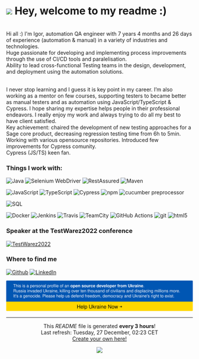 <h1><img src="https://emojis.slackmojis.com/emojis/images/1531849430/4246/blob-sunglasses.gif?1531849430" width="30"/> Hey, welcome to my readme :)</h1>

<p> </br> Hi all :) I'm Igor, automation QA engineer with 7 years 4 months and 26 days of experience (automation & manual) in a variety of industries and technologies. 
</br> Huge passionate for developing and implementing process improvements through the use of CI/CD tools and paralelisation. 
</br> Ability to lead cross-functional Testing teams in the design, development, and deployment using the automation solutions. 
<p>
</br> I never stop learning and I guess it is key point in my career. I’m also working as a mentor on few courses, supporting testers to became better as manual testers and as automation using JavaScript/TypeScript & Cypress. I hope sharing my expertise helps people in their professional endeavors.
I really enjoy my work and always trying to do all my best to have client satisfied.
</br> Key achievement: chaired the development of new testing approaches for a Sage core product, decreasing regression testing time from 6h to 5min. Working with various opensource repositories. Introduced few improvements for Cypress comunity.
</br> Cypress (JS/TS) keen fan.
</p>
<h3>Things I work with:</h3>
<p>
  <img alt="Java" src="https://img.shields.io/badge/-Java-2088FF?style=flat-square&logo=java&logoColor=white" >
  <img alt="Selenium WebDriver" src="https://img.shields.io/badge/-SeleniumWebDriver-2088FF?style=flat-square&logo=selenium-web-driver&logoColor=white" >
  <img alt="RestAssured" src="https://img.shields.io/badge/-Rest_Assured-2088FF?style=flat-square&logo=rest_assured&logoColor=white" >
  <img alt="Maven" src="https://img.shields.io/badge/-Maven-2088FF?style=flat-square&logo=Maven&logoColor=white" />
</p>
<p>
  <img alt="JavaScript" src="https://img.shields.io/badge/-JavaScript-45b8d8?style=flat-square&logo=javascript&logoColor=white" >
  <img alt="TypeScript" src="https://shields.io/badge/TypeScript-3178C6?logo=TypeScript&logoColor=FFF&style=flat-square" >
  <img alt="Cypress" src="https://img.shields.io/badge/-Cypress-45b8d8?style=flat-square&logo=cypress&logoColor=white" />
  <img alt="npm" src="https://img.shields.io/badge/-NPM-45b8d8?style=flat-square&logo=npm&logoColor=white" />
  <img alt="cucumber preprocessor" src="https://img.shields.io/badge/-Cucumber_preprocessor-45b8d8?style=flat-square&logo=BDD&logoColor=white" />
</p>
<p>
  <img alt="SQL" src="https://img.shields.io/badge/-SQL-45b8d8?style=flat-square&logo=mssql&logoColor=white" >
</p>
<p>
  <img alt="Docker" src="https://img.shields.io/badge/-Docker-F05032?style=flat-square&logo=docker&logoColor=white" />
  <img alt="Jenkins" src="https://img.shields.io/badge/-Jenkins-FB542B?style=flat-square&logo=Jenkins&logoColor=white" />
  <img alt="Travis" src="https://img.shields.io/badge/-Travis-FB542B?style=flat-square&logo=Travis&logoColor=white" />
  <img alt="TeamCity" src="https://img.shields.io/badge/-Team_City-FB542B?style=flat-square&logo=team_city&logoColor=white" />
  <img alt="GitHub Actions" src="https://img.shields.io/badge/-Github_Actions-FB542B?style=flat-square&logo=github-actions&logoColor=white" />
  <img alt="git" src="https://img.shields.io/badge/-Git-F05032?style=flat-square&logo=git&logoColor=white" />
  <img alt="html5" src="https://img.shields.io/badge/-HTML5-F05032?style=flat-square&logo=html5&logoColor=white" />
</p>

<h3>Speaker at the TestWarez2022 conference</h3>
<p><a href="https://2022.testwarez.pl/speaker/igor-dlugosh/" target="_blank"><img alt="TestWarez2022" src="https://img.shields.io/badge/TestWarez2022-testing%20conference-brightgreen" /></a>
</p>

<h3>Where to find me</h3>
<p><a href="https://github.com/dlgshi" target="_blank"><img alt="Github" src="https://img.shields.io/badge/GitHub-%2312100E.svg?&style=for-the-badge&logo=Github&logoColor=white" /></a> <a href="https://www.linkedin.com/in/igor-dlugosh-8614b075/" target="_blank"><img alt="LinkedIn" src="https://img.shields.io/badge/linkedin-%230077B5.svg?&style=for-the-badge&logo=linkedin&logoColor=white" /></a>
</p>

[![Stand With Ukraine](https://raw.githubusercontent.com/vshymanskyy/StandWithUkraine/main/banner-personal-page.svg)](https://stand-with-ukraine.pp.ua)

------------
<p align="center">This <i>README</i> file is generated <b>every 3 hours</b>!</br>Last refresh: Tuesday, 27 December, 02:23 CET <br /><a href="https://medium.com/@th.guibert/how-to-create-a-self-updating-readme-md-for-your-github-profile-f8b05744ca91">Create your own here!</a></p>
<p align="center"><img src="https://github.com/thmsgbrt/thmsgbrt/workflows/README%20build/badge.svg" />
